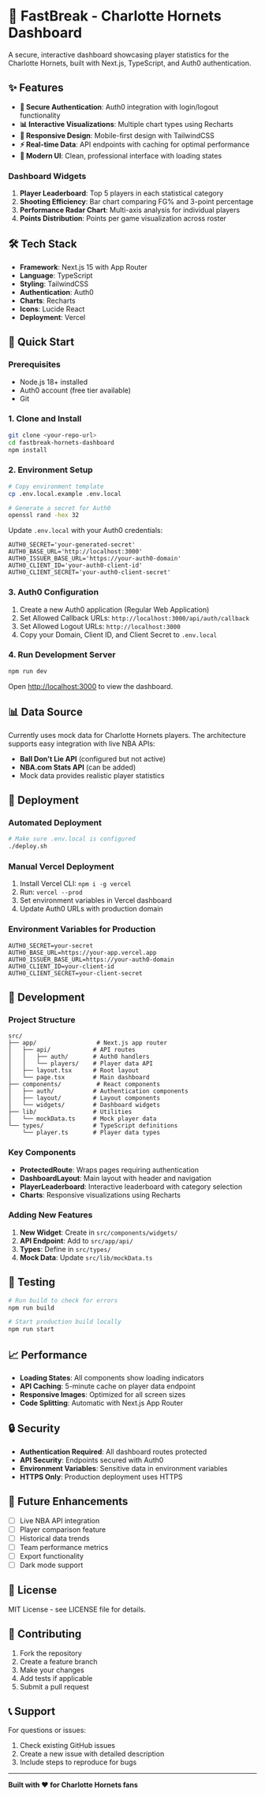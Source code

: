 # 🏀 FastBreak - Charlotte Hornets Dashboard

A secure, interactive dashboard showcasing player statistics for the Charlotte Hornets, built with Next.js, TypeScript, and Auth0 authentication.

## ✨ Features

- **🔐 Secure Authentication**: Auth0 integration with login/logout functionality
- **📊 Interactive Visualizations**: Multiple chart types using Recharts
- **📱 Responsive Design**: Mobile-first design with TailwindCSS
- **⚡ Real-time Data**: API endpoints with caching for optimal performance
- **🎨 Modern UI**: Clean, professional interface with loading states

### Dashboard Widgets

1. **Player Leaderboard**: Top 5 players in each statistical category
2. **Shooting Efficiency**: Bar chart comparing FG% and 3-point percentage
3. **Performance Radar Chart**: Multi-axis analysis for individual players
4. **Points Distribution**: Points per game visualization across roster

## 🛠 Tech Stack

- **Framework**: Next.js 15 with App Router
- **Language**: TypeScript
- **Styling**: TailwindCSS
- **Authentication**: Auth0
- **Charts**: Recharts
- **Icons**: Lucide React
- **Deployment**: Vercel

## 🚀 Quick Start

### Prerequisites

- Node.js 18+ installed
- Auth0 account (free tier available)
- Git

### 1. Clone and Install

```bash
git clone <your-repo-url>
cd fastbreak-hornets-dashboard
npm install
```

### 2. Environment Setup

```bash
# Copy environment template
cp .env.local.example .env.local

# Generate a secret for Auth0
openssl rand -hex 32
```

Update `.env.local` with your Auth0 credentials:

```env
AUTH0_SECRET='your-generated-secret'
AUTH0_BASE_URL='http://localhost:3000'
AUTH0_ISSUER_BASE_URL='https://your-auth0-domain'
AUTH0_CLIENT_ID='your-auth0-client-id'
AUTH0_CLIENT_SECRET='your-auth0-client-secret'
```

### 3. Auth0 Configuration

1. Create a new Auth0 application (Regular Web Application)
2. Set Allowed Callback URLs: `http://localhost:3000/api/auth/callback`
3. Set Allowed Logout URLs: `http://localhost:3000`
4. Copy your Domain, Client ID, and Client Secret to `.env.local`

### 4. Run Development Server

```bash
npm run dev
```

Open [http://localhost:3000](http://localhost:3000) to view the dashboard.

## 📊 Data Source

Currently uses mock data for Charlotte Hornets players. The architecture supports easy integration with live NBA APIs:

- **Ball Don't Lie API** (configured but not active)
- **NBA.com Stats API** (can be added)
- Mock data provides realistic player statistics

## 🚢 Deployment

### Automated Deployment

```bash
# Make sure .env.local is configured
./deploy.sh
```

### Manual Vercel Deployment

1. Install Vercel CLI: `npm i -g vercel`
2. Run: `vercel --prod`
3. Set environment variables in Vercel dashboard
4. Update Auth0 URLs with production domain

### Environment Variables for Production

```
AUTH0_SECRET=your-secret
AUTH0_BASE_URL=https://your-app.vercel.app
AUTH0_ISSUER_BASE_URL=https://your-auth0-domain
AUTH0_CLIENT_ID=your-client-id
AUTH0_CLIENT_SECRET=your-client-secret
```

## 🔧 Development

### Project Structure

```
src/
├── app/                 # Next.js app router
│   ├── api/            # API routes
│   │   ├── auth/       # Auth0 handlers
│   │   └── players/    # Player data API
│   ├── layout.tsx      # Root layout
│   └── page.tsx        # Main dashboard
├── components/          # React components
│   ├── auth/           # Authentication components
│   ├── layout/         # Layout components
│   └── widgets/        # Dashboard widgets
├── lib/                # Utilities
│   └── mockData.ts     # Mock player data
└── types/              # TypeScript definitions
    └── player.ts       # Player data types
```

### Key Components

- **ProtectedRoute**: Wraps pages requiring authentication
- **DashboardLayout**: Main layout with header and navigation
- **PlayerLeaderboard**: Interactive leaderboard with category selection
- **Charts**: Responsive visualizations using Recharts

### Adding New Features

1. **New Widget**: Create in `src/components/widgets/`
2. **API Endpoint**: Add to `src/app/api/`
3. **Types**: Define in `src/types/`
4. **Mock Data**: Update `src/lib/mockData.ts`

## 🧪 Testing

```bash
# Run build to check for errors
npm run build

# Start production build locally
npm run start
```

## 📈 Performance

- **Loading States**: All components show loading indicators
- **API Caching**: 5-minute cache on player data endpoint
- **Responsive Images**: Optimized for all screen sizes
- **Code Splitting**: Automatic with Next.js App Router

## 🔒 Security

- **Authentication Required**: All dashboard routes protected
- **API Security**: Endpoints secured with Auth0
- **Environment Variables**: Sensitive data in environment variables
- **HTTPS Only**: Production deployment uses HTTPS

## 🎯 Future Enhancements

- [ ] Live NBA API integration
- [ ] Player comparison feature
- [ ] Historical data trends
- [ ] Team performance metrics
- [ ] Export functionality
- [ ] Dark mode support

## 📝 License

MIT License - see LICENSE file for details.

## 🤝 Contributing

1. Fork the repository
2. Create a feature branch
3. Make your changes
4. Add tests if applicable
5. Submit a pull request

## 📞 Support

For questions or issues:

1. Check existing GitHub issues
2. Create a new issue with detailed description
3. Include steps to reproduce for bugs

---

**Built with ❤️ for Charlotte Hornets fans**
